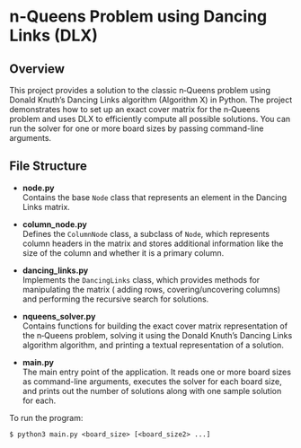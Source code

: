 # n-Queens Problem using Dancing Links (DLX)

## Overview

This project provides a solution to the classic n‑Queens problem using Donald Knuth’s Dancing Links algorithm (Algorithm X) in Python. The project demonstrates how to set up an exact cover matrix for the n‑Queens problem and uses DLX to efficiently compute all possible solutions. You can run the solver for one or more board sizes by passing command-line arguments.

## File Structure

- **node.py**  
  Contains the base `Node` class that represents an element in the Dancing Links matrix.

- **column_node.py**  
  Defines the `ColumnNode` class, a subclass of `Node`, which represents column headers in the matrix and stores additional information like the size of the column and whether it is a primary column.

- **dancing_links.py**  
  Implements the `DancingLinks` class, which provides methods for manipulating the matrix ( adding rows, covering/uncovering columns) and performing the recursive search for solutions.

- **nqueens_solver.py**  
  Contains functions for building the exact cover matrix representation of the n‑Queens problem, solving it using the Donald Knuth’s Dancing Links algorithm algorithm, and printing a textual representation of a solution.

- **main.py**  
  The main entry point of the application. It reads one or more board sizes as command-line arguments, executes the solver for each board size, and prints out the number of solutions along with one sample solution for each.

To run the program:
~~~
$ python3 main.py <board_size> [<board_size2> ...]
~~~
